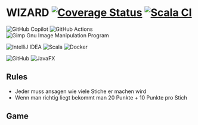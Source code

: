 # WIZARD [![Coverage Status](https://coveralls.io/repos/github/Jakob63/WizardSE/badge.svg?branch=master)](https://coveralls.io/github/Jakob63/WizardSE?branch=master) [![Scala CI](https://github.com/Jakob63/WizardSE/actions/workflows/scala.yml/badge.svg)](https://github.com/Jakob63/WizardSE/actions/workflows/scala.yml) 
![GitHub Copilot](https://img.shields.io/badge/github_copilot-8957E5?style=for-the-badge&logo=github-copilot&logoColor=white) ![GitHub Actions](https://img.shields.io/badge/github%20actions-%232671E5.svg?style=for-the-badge&logo=githubactions&logoColor=white) ![Gimp Gnu Image Manipulation Program](https://img.shields.io/badge/Gimp-657D8B?style=for-the-badge&logo=gimp&logoColor=FFFFFF)

![IntelliJ IDEA](https://img.shields.io/badge/IntelliJIDEA-000000.svg?style=for-the-badge&logo=intellij-idea&logoColor=white) ![Scala](https://img.shields.io/badge/scala-%23DC322F.svg?style=for-the-badge&logo=scala&logoColor=white) ![Docker](https://img.shields.io/badge/docker-%230db7ed.svg?style=for-the-badge&logo=docker&logoColor=white)

![GitHub](https://img.shields.io/badge/github-%23121011.svg?style=for-the-badge&logo=github&logoColor=white) ![JavaFX](https://img.shields.io/badge/javafx-%23FF0000.svg?style=for-the-badge&logo=javafx&logoColor=white)

## Rules
 - Jeder muss ansagen wie viele Stiche er machen wird
 - Wenn man richtig liegt bekommt man 20 Punkte + 10 Punkte pro Stich
## Game
